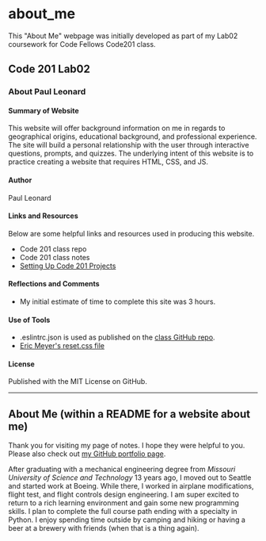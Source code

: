 # about_me
This "About Me" webpage was initially developed as part of my Lab02 coursework for Code Fellows Code201 class.

## Code 201 Lab02

### About Paul Leonard

#### Summary of Website
This website will offer background information on me in regards to geographical origins, educational background, and professional experience.  The site will build a personal relationship with the user through interactive questions, prompts, and quizzes.  The underlying intent of this website is to practice creating a website that requires HTML, CSS, and JS.

#### Author
Paul Leonard

#### Links and Resources
Below are some helpful links and resources used in producing this website.
- Code 201 class repo
- Code 201 class notes
- [Setting Up Code 201 Projects](https://codefellows.github.io/code-201-guide/curriculum/class-02/project_setup)

#### Reflections and Comments
- My initial estimate of time to complete this site was 3 hours.

#### Use of Tools
- .eslintrc.json is used as published on the [class GitHub repo](https://github.com/codefellows/seattle-201d65).
- [Eric Meyer's reset.css file](https://meyerweb.com/eric/tools/css/reset/)

#### License
Published with the MIT License on GitHub.

---
## About Me (within a README for a website about me)
Thank you for visiting my page of notes.  I hope they were helpful to you.  Please also check out [my GitHub portfolio page](https://github.com/paul-leonard "Paul's GitHub Portfolio").

After graduating with a mechanical engineering degree from *Missouri University of Science and Technology* 13 years ago, I moved out to Seattle and started work at Boeing.  While there, I worked in airplane modifications, flight test, and flight controls design engineering.  I am super excited to return to a rich learning environment and gain some new programming skills.  I plan to complete the full course path ending with a specialty in Python.  I enjoy spending time outside by camping and hiking or having a beer at a brewery with friends (when that is a thing again).


